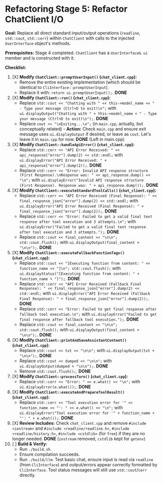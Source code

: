 # Refactoring Stage 5: Refactor ChatClient I/O

**Goal:** Replace all direct standard input/output operations (`readline`, `std::cout`, `std::cerr`) within `ChatClient` with calls to the injected `UserInterface` object's methods.

**Prerequisites:** Stage 4 completed. `ChatClient` has a `UserInterface& ui` member and is constructed with it.

**Checklist:**

1.  [X] **Modify `ChatClient::promptUserInput()` (`chat_client.cpp`):**
    *   Remove the entire existing implementation (which should be identical to `CliInterface::promptUserInput`).
    *   Replace it with: `return ui.promptUserInput();`. **DONE**
2.  [X] **Modify `ChatClient::run()` (`chat_client.cpp`):**
    *   Replace `std::cout << "Chatting with " << this->model_name << " - Type your message (Ctrl+D to exit)\n";`
        with `ui.displayOutput("Chatting with " + this->model_name + " - Type your message (Ctrl+D to exit)\n");`. **DONE**
    *   Replace `cout << "\nExiting...\n";` (in `main.cpp`, actually, but conceptually related) - **Action:** Check `main.cpp` and ensure exit message uses `ui.displayOutput` if desired, or leave as `cout`. Let's leave it in `main.cpp` for now. **DONE** (Left in main.cpp)
3.  [X] **Modify `ChatClient::handleApiError()` (`chat_client.cpp`):**
    *   Replace `std::cerr << "API Error Received: " << api_response["error"].dump(2) << std::endl;`
        with `ui.displayError("API Error Received: " + api_response["error"].dump(2));`. **DONE**
    *   Replace `std::cerr << "Error: Invalid API response structure (First Response).\nResponse was: " << api_response.dump() << "\n";`
        with `ui.displayError("Invalid API response structure (First Response). Response was: " + api_response.dump());`. **DONE**
4.  [X] **Modify `ChatClient::executeStandardToolCalls()` (`chat_client.cpp`):**
    *   Replace `std::cerr << "API Error Received (Final Response): " << final_response_json["error"].dump(2) << std::endl;`
        with `ui.displayError("API Error Received (Final Response): " + final_response_json["error"].dump(2));`. **DONE**
    *   Replace `std::cerr << "Error: Failed to get a valid final text response after tool execution and 3 attempts.\n";`
        with `ui.displayError("Failed to get a valid final text response after tool execution and 3 attempts.");`. **DONE**
    *   Replace `std::cout << final_content << "\n\n"; std::cout.flush();`
        with `ui.displayOutput(final_content + "\n\n");`. **DONE**
5.  [X] **Modify `ChatClient::executeFallbackFunctionTags()` (`chat_client.cpp`):**
    *   Replace `std::cout << "[Executing function from content: " << function_name << "]\n"; std::cout.flush();`
        with `ui.displayStatus("[Executing function from content: " + function_name + "]");`. **DONE**
    *   Replace `std::cerr << "API Error Received (Fallback Final Response): " << final_response_json["error"].dump(2) << std::endl;`
        with `ui.displayError("API Error Received (Fallback Final Response): " + final_response_json["error"].dump(2));`. **DONE**
    *   Replace `std::cerr << "Error: Failed to get final response after fallback tool execution.\n";`
        with `ui.displayError("Failed to get final response after fallback tool execution.");`. **DONE**
    *   Replace `std::cout << final_content << "\n\n"; std::cout.flush();`
        with `ui.displayOutput(final_content + "\n\n");`. **DONE**
6.  [X] **Modify `ChatClient::printAndSaveAssistantContent()` (`chat_client.cpp`):**
    *   Replace `std::cout << txt << "\n\n";` with `ui.displayOutput(txt + "\n\n");`. **DONE**
    *   Replace `std::cout << dumped << "\n\n";` with `ui.displayOutput(dumped + "\n\n");`. **DONE**
    *   Remove `std::cout.flush();`. **DONE**
7.  [X] **Modify `ChatClient::processTurn()` (`chat_client.cpp`):**
    *   Replace `std::cerr << "Error: " << e.what() << "\n";`
        with `ui.displayError(e.what());`. **DONE**
8.  [X] **Modify `ChatClient::executeAndPrepareToolResult()` (`chat_client.cpp`):**
    *   Replace `std::cerr << "Tool execution error for '" << function_name << "': " << e.what() << "\n";`
        with `ui.displayError("Tool execution error for '" + function_name + "': " + e.what());`. **DONE**
9.  [X] **Review Includes:** Check `chat_client.cpp` and remove `#include <iostream>` and `#include <readline/readline.h>`, `#include <readline/history.h>`, `#include <cstdlib>` (for `free`) if they are no longer needed. **DONE** (`iostream` removed, `cstdlib` kept for `getenv`)
10. [ ] **Build & Verify:**
    *   Run `./build.sh`.
    *   Ensure compilation succeeds.
    *   Run `./build/llm`. Test basic chat, ensure input is read via `readline` (from `CliInterface`) and output/errors appear correctly formatted by `CliInterface`. Tool status messages will still use `std::cout`/`cerr` directly.
